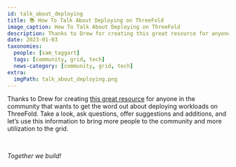 ```yaml
---
id: talk_about_deploying
title: 📚 How To Talk About Deploying on ThreeFold
image_caption: How To Talk About Deploying on ThreeFold
description: Thanks to Drew for creating this great resource for anyone in the community that wants to get the word out about deploying workloads on ThreeFold.
date: 2023-01-03
taxonomies:
  people: [sam_taggart]
  tags: [community, grid, tech]
  news-category: [community, grid, tech]
extra:
  imgPath: talk_about_deploying.png
---
```


Thanks to Drew for creating [this great resource](https://forum.threefold.io/t/how-to-tell-people-about-deploying-workloads-on-the-threefold-grid/3662) for anyone in the community that wants to get the word out about deploying workloads on ThreeFold. Take a look, ask questions, offer suggestions and additions, and let’s use this information to bring more people to the community and more utilization to the grid.

<br/>

_Together we build!_
